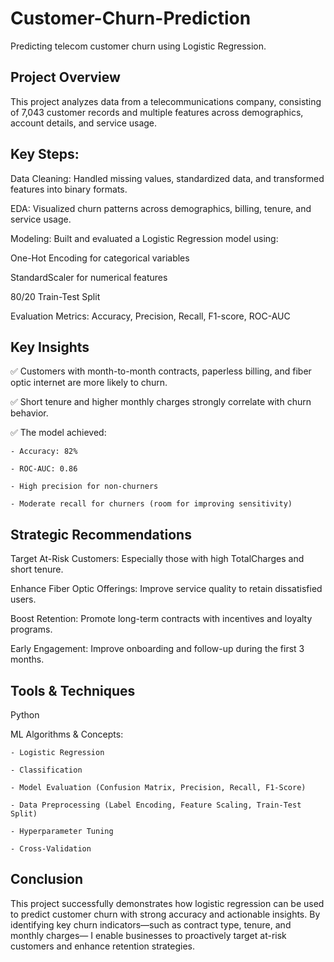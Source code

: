 # Customer-Churn-Prediction
Predicting telecom customer churn using Logistic Regression.

## Project Overview

This project analyzes data from a telecommunications company, consisting of 7,043 customer records and multiple features across demographics, account details, and service usage.


## Key Steps:

Data Cleaning: Handled missing values, standardized data, and transformed features into binary formats.

EDA: Visualized churn patterns across demographics, billing, tenure, and service usage.

Modeling: Built and evaluated a Logistic Regression model using:

One-Hot Encoding for categorical variables

StandardScaler for numerical features

80/20 Train-Test Split

Evaluation Metrics: Accuracy, Precision, Recall, F1-score, ROC-AUC


## Key Insights

✅ Customers with month-to-month contracts, paperless billing, and fiber optic internet are more likely to churn.

✅ Short tenure and higher monthly charges strongly correlate with churn behavior.

✅ The model achieved:

    - Accuracy: 82%
    
    - ROC-AUC: 0.86
    
    - High precision for non-churners
    
    - Moderate recall for churners (room for improving sensitivity)



## Strategic Recommendations

Target At-Risk Customers: Especially those with high TotalCharges and short tenure.

Enhance Fiber Optic Offerings: Improve service quality to retain dissatisfied users.

Boost Retention: Promote long-term contracts with incentives and loyalty programs.

Early Engagement: Improve onboarding and follow-up during the first 3 months.


## Tools & Techniques

Python

ML Algorithms & Concepts:

    - Logistic Regression
    
    - Classification
    
    - Model Evaluation (Confusion Matrix, Precision, Recall, F1-Score)
    
    - Data Preprocessing (Label Encoding, Feature Scaling, Train-Test Split)
    
    - Hyperparameter Tuning
    
    - Cross-Validation


## Conclusion

This project successfully demonstrates how logistic regression can be used to predict customer churn with strong accuracy and actionable insights. By identifying key churn indicators—such as contract type, tenure, and monthly charges— I enable businesses to proactively target at-risk customers and enhance retention strategies.

